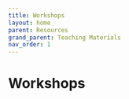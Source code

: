 ```yaml
---
title: Workshops
layout: home
parent: Resources
grand_parent: Teaching Materials
nav_order: 1
---
```

# Workshops 
